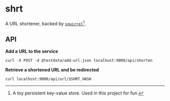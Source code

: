 # shrt

A URL shortener, backed by [`squirrel`](squirrel)[^1].

[^1]: A toy persistent key-value store. Used in this project for fun. 

## API

**Add a URL to the service**
```
curl -X POST -d @testdata/add-url.json localhost:9000/api/shorten
```

**Retrieve a shortened URL and be redirected**
```
curl localhost:9000/api/url/$SHRT_HASH
```


[squirrel]: https://github.com/jdockerty/squirrel
